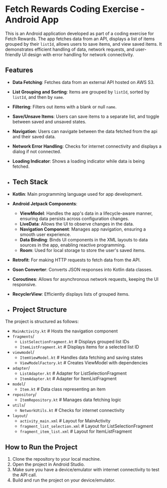 # Fetch Rewards Coding Exercise - Android App

This is an Android application developed as part of a coding exercise for Fetch Rewards. The app fetches data from an API, displays a list of items grouped by their `listId`, allows users to save items, and view saved items. It demonstrates efficient handling of data, network requests, and user-friendly UI design with error handling for network connectivity.

## Features

- **Data Fetching**: Fetches data from an external API hosted on AWS S3.
- **List Grouping and Sorting**: Items are grouped by `listId`, sorted by `listId`, and then by `name`.
- **Filtering**: Filters out items with a blank or null `name`.
- **Save/Unsave Items**: Users can save items to a separate list, and toggle between saved and unsaved states.
- **Navigation**: Users can navigate between the data fetched from the api and their saved data.
- **Network Error Handling**: Checks for internet connectivity and displays a dialog if not connected.
- **Loading Indicator**: Shows a loading indicator while data is being fetched.

- ## Tech Stack

- **Kotlin**: Main programming language used for app development.
- **Android Jetpack Components**:
  - **ViewModel**: Handles the app's data in a lifecycle-aware manner, ensuring data persists across configuration changes.
  - **LiveData**: Allows the UI to observe changes in the data.
  - **Navigation Component**: Manages app navigation, ensuring a smooth user experience.
  - **Data Binding**: Binds UI components in the XML layouts to data sources in the app, enabling reactive programming.
  - **Room**: Used for local storage to store the user's saved items.
- **Retrofit**: For making HTTP requests to fetch data from the API.
- **Gson Converter**: Converts JSON responses into Kotlin data classes.
- **Coroutines**: Allows for asynchronous network requests, keeping the UI responsive.
- **RecyclerView**: Efficiently displays lists of grouped items.

- ## Project Structure

The project is structured as follows:
- `MainActivity.kt`                   # Hosts the navigation component
- `fragments`/
  - `ListSelectionFragment.kt`         # Displays grouped list IDs
  - `ItemListFragment.kt`              # Displays items for a selected list ID
- `viewmodel`/
  - `ItemViewModel.kt`                 # Handles data fetching and saving states
  - `ViewModelFactory.kt`              # Creates ViewModel with dependencies
- `adapter`/
  - `ListAdapter.kt`                   # Adapter for ListSelectionFragment
  - `ItemAdapter.kt`                   # Adapter for ItemListFragment
- `model`/
  - `Item.kt`                          # Data class representing an item
- `repository`/
  - `ItemRepository.kt`                # Manages data fetching logic
- `utils`/
  - `NetworkUtils.kt`                  # Checks for internet connectivity
- `layout`/
  - `activity_main.xml`                # Layout for MainActivity
  - `fragment_list_selection.xml`      # Layout for ListSelectionFragment
  - `fragment_item_list.xml`           # Layout for ItemListFragment

## How to Run the Project

1. Clone the repository to your local machine.
2. Open the project in Android Studio.
3. Make sure you have a device/emulator with internet connectivity to test the API call.
4. Build and run the project on your device/emulator.
